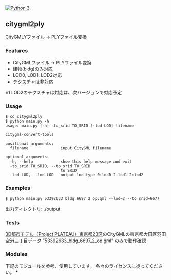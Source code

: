 [![Python 3](https://img.shields.io/badge/python-3-blue.svg)](https://www.python.org/) 

citygml2ply
---
CityGMLYファイル → PLYファイル変換 

### Features
- CityGMLファイル -> PLYファイル変換
- 建物(bldg)のみ対応
- LOD0, LOD1, LOD2対応
- テクスチャは非対応

※1 LOD2のテクスチャは対応は、次バージョンで対応予定

### Usage
```
$ cd citygml2ply
$ python main.py -h
usage: main.py [-h] -to_srid TO_SRID [-lod LOD] filename

citygml-convert-tools

positional arguments:
  filename              input CityGML filename

optional arguments:
  -h, --help            show this help message and exit
  -to_srid TO_SRID, --to_srid TO_SRID
                        to SRID
  -lod LOD, --lod LOD   output lod type 0:lod0 1:lod1 2:lod2
```

### Examples
```
$ python main.py 53392633_bldg_6697_2_op.gml --lod=2 --to_srid=6677
```

出力ディレクトリ: ./output


### Tests
[3D都市モデル（Project PLATEAU）東京都23区](https://www.geospatial.jp/ckan/dataset/plateau-tokyo23ku)のCityGMLの東京都大田区羽田空港三丁目データ ”53392633_bldg_6697_2_op.gml” のみで動作確認

### Modules
下記のモジュールを参考、使用しています。
各々のライセンスに従ってください。
* 
